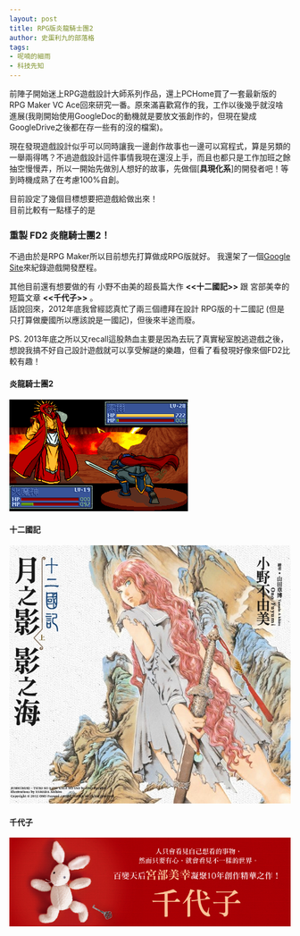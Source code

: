 ```yaml
---
layout: post
title: RPG版炎龍騎士團2
author: 史蛋利九的部落格
tags:
- 呢喃的細雨
- 科技先知
---
```


前陣子開始迷上RPG遊戲設計大師系列作品，還上PCHome買了一套最新版的RPG Maker VC Ace回來研究一番。原來滿喜歡寫作的我，工作以後幾乎就沒啥進展(我剛開始使用GoogleDoc的動機就是要放文張創作的，但現在變成GoogleDrive之後都在存一些有的沒的檔案)。

現在發現遊戲設計似乎可以同時讓我一邊創作故事也一邊可以寫程式，算是另類的一舉兩得嗎？不過遊戲設計這件事情我現在還沒上手，而且也都只是工作加班之餘抽空慢慢弄，所以一開始先做別人想好的故事，先做個[**具現化系**]的開發者吧！等到時機成熟了在考慮100%自創。

目前設定了幾個目標想要把遊戲給做出來！  
目前比較有一點樣子的是 
### 重製 FD2 炎龍騎士團2！

不過由於是RPG Maker所以目前想先打算做成RPG版就好。
我還架了一個[Google Site](https://sites.google.com/site/rpgfd2/)來紀錄遊戲開發歷程。
 
其他目前還有想要做的有 小野不由美的超長篇大作 **<<十二國記>>** 跟 宮部美幸的短篇文章 **<<千代子>>** 。  
話說回來，2012年底我曾經認真忙了兩三個禮拜在設計 RPG版的十二國記 (但是只打算做慶國所以應該說是一國記)，但後來半途而廢。

PS. 2013年底之所以又recall這股熱血主要是因為去玩了真實秘室脫逃遊戲之後，想說我搞不好自己設計遊戲就可以享受解謎的樂趣，但看了看發現好像來個FD2比較有趣！

#### 炎龍騎士團2
![FD2](/img/in-post/fd2.png)
#### 十二國記
![tweleve-kingdoms](/img/in-post/twelve-kingdoms.jpg)
#### 千代子
![chiyoko](/img/in-post/chiyoko.jpg)

